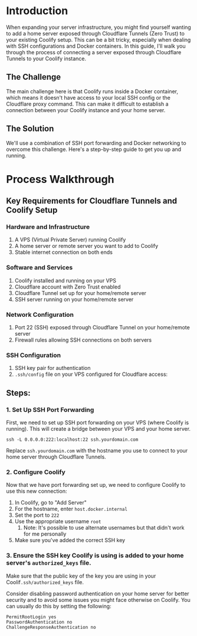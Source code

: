 # Introduction

When expanding your server infrastructure, you might find yourself wanting to add a home server exposed through Cloudflare Tunnels (Zero Trust) to your existing Coolify setup. This can be a bit tricky, especially when dealing with SSH configurations and Docker containers. In this guide, I'll walk you through the process of connecting a server exposed through Cloudflare Tunnels to your Coolify instance.

## The Challenge

The main challenge here is that Coolify runs inside a Docker container, which means it doesn't have access to your local SSH config or the Cloudflare proxy command. This can make it difficult to establish a connection between your Coolify instance and your home server.

## The Solution

We'll use a combination of SSH port forwarding and Docker networking to overcome this challenge. Here's a step-by-step guide to get you up and running.

# Process Walkthrough

## Key Requirements for Cloudflare Tunnels and Coolify Setup

### Hardware and Infrastructure

1. A VPS (Virtual Private Server) running Coolify
2. A home server or remote server you want to add to Coolify
3. Stable internet connection on both ends

### Software and Services

1. Coolify installed and running on your VPS
2. Cloudflare account with Zero Trust enabled
3. Cloudflare Tunnel set up for your home/remote server
4. SSH server running on your home/remote server

### Network Configuration

1. Port 22 (SSH) exposed through Cloudflare Tunnel on your home/remote server
2. Firewall rules allowing SSH connections on both servers

### SSH Configuration

1. SSH key pair for authentication
2. `.ssh/config` file on your VPS configured for Cloudflare access:

## Steps:
### 1. Set Up SSH Port Forwarding

First, we need to set up SSH port forwarding on your VPS (where Coolify is running). This will create a bridge between your VPS and your home server.

```
ssh -L 0.0.0.0:222:localhost:22 ssh.yourdomain.com
```

Replace `ssh.yourdomain.com` with the hostname you use to connect to your home server through Cloudflare Tunnels.

### 2. Configure Coolify

Now that we have port forwarding set up, we need to configure Coolify to use this new connection:

1. In Coolify, go to "Add Server"
2. For the hostname, enter `host.docker.internal`
3. Set the port to `222`
4. Use the appropriate username  `root` 
	1. Note: It's possible to use alternate usernames but that didn't work for me personally
5. Make sure you've added the correct SSH key

### 3. Ensure the SSH key Coolify is using is added to your home server's `authorized_keys` file.

Make sure that the public key of the key you are using in your Coolif`.ssh/authorized_keys` file.

Consider disabling password authentication on your home server for better security and to avoid some issues you might face otherwise on Coolify. You can usually do this by setting the following:

```
PermitRootLogin yes
PasswordAuthentication no
ChallengeResponseAuthentication no
```

